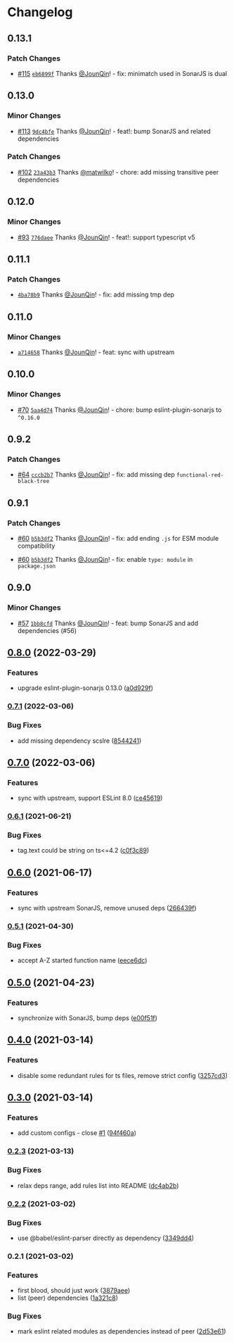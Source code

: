 # Changelog

## 0.13.1

### Patch Changes

- [#115](https://github.com/un-ts/eslint-plugin-sonar/pull/115) [`eb6899f`](https://github.com/un-ts/eslint-plugin-sonar/commit/eb6899feb3cf90b390e91a86d747d701099f7072) Thanks [@JounQin](https://github.com/JounQin)! - fix: minimatch used in SonarJS is dual

## 0.13.0

### Minor Changes

- [#113](https://github.com/un-ts/eslint-plugin-sonar/pull/113) [`9dc4bfe`](https://github.com/un-ts/eslint-plugin-sonar/commit/9dc4bfed17097d3e33cb79c9e6444f69390b5e39) Thanks [@JounQin](https://github.com/JounQin)! - feat!: bump SonarJS and related dependencies

### Patch Changes

- [#102](https://github.com/un-ts/eslint-plugin-sonar/pull/102) [`23a43b3`](https://github.com/un-ts/eslint-plugin-sonar/commit/23a43b32f846960bb1910f6f4371a3466a726bc1) Thanks [@matwilko](https://github.com/matwilko)! - chore: add missing transitive peer dependencies

## 0.12.0

### Minor Changes

- [#93](https://github.com/un-ts/eslint-plugin-sonar/pull/93) [`776daee`](https://github.com/un-ts/eslint-plugin-sonar/commit/776daeee8c408740d9bffd3f2edb0bcd60807797) Thanks [@JounQin](https://github.com/JounQin)! - feat!: support typescript v5

## 0.11.1

### Patch Changes

- [`4ba78b9`](https://github.com/un-ts/eslint-plugin-sonar/commit/4ba78b97d56b9b26702b3f10c02dc7919e94adc8) Thanks [@JounQin](https://github.com/JounQin)! - fix: add missing tmp dep

## 0.11.0

### Minor Changes

- [`a714658`](https://github.com/un-ts/eslint-plugin-sonar/commit/a71465853d236910aad49cca67046b2c3a67d6a5) Thanks [@JounQin](https://github.com/JounQin)! - feat: sync with upstream

## 0.10.0

### Minor Changes

- [#70](https://github.com/un-ts/eslint-plugin-sonar/pull/70) [`5aa4d74`](https://github.com/un-ts/eslint-plugin-sonar/commit/5aa4d745b6aa8a45f2dce5c96035713f0fdedb8b) Thanks [@JounQin](https://github.com/JounQin)! - chore: bump eslint-plugin-sonarjs to `^0.16.0`

## 0.9.2

### Patch Changes

- [#64](https://github.com/un-ts/eslint-plugin-sonar/pull/64) [`cccb2b7`](https://github.com/un-ts/eslint-plugin-sonar/commit/cccb2b7a137b0982047739c71ac87e5a3d26a2b7) Thanks [@JounQin](https://github.com/JounQin)! - fix: add missing dep `functional-red-black-tree`

## 0.9.1

### Patch Changes

- [#60](https://github.com/un-ts/eslint-plugin-sonar/pull/60) [`b5b3df2`](https://github.com/un-ts/eslint-plugin-sonar/commit/b5b3df282615c1fbc49899f81b26ede0d95b7e5d) Thanks [@JounQin](https://github.com/JounQin)! - fix: add ending `.js` for ESM module compatibility

- [#60](https://github.com/un-ts/eslint-plugin-sonar/pull/60) [`b5b3df2`](https://github.com/un-ts/eslint-plugin-sonar/commit/b5b3df282615c1fbc49899f81b26ede0d95b7e5d) Thanks [@JounQin](https://github.com/JounQin)! - fix: enable `type: module` in `package.json`

## 0.9.0

### Minor Changes

- [#57](https://github.com/un-ts/eslint-plugin-sonar/pull/57) [`1bb8cfd`](https://github.com/un-ts/eslint-plugin-sonar/commit/1bb8cfd75f890c3f0db93edbc6881f5a183a3f24) Thanks [@JounQin](https://github.com/JounQin)! - feat: bump SonarJS and add dependencies (#56)

## [0.8.0](https://github.com/rx-ts/eslint-plugin-sonar/compare/v0.7.1...v0.8.0) (2022-03-29)

### Features

- upgrade eslint-plugin-sonarjs 0.13.0 ([a0d929f](https://github.com/rx-ts/eslint-plugin-sonar/commit/a0d929fcff97990f167d5a9fdf74fe67f0656f78))

### [0.7.1](https://github.com/un-ts/eslint-plugin-sonar/compare/v0.7.0...v0.7.1) (2022-03-06)

### Bug Fixes

- add missing dependency scslre ([8544241](https://github.com/un-ts/eslint-plugin-sonar/commit/85442410118c465056c54f3236fb13c5dc9d4d49))

## [0.7.0](https://github.com/un-ts/eslint-plugin-sonar/compare/v0.6.1...v0.7.0) (2022-03-06)

### Features

- sync with upstream, support ESLint 8.0 ([ce45619](https://github.com/un-ts/eslint-plugin-sonar/commit/ce45619877aa5d212887d5c6904a7bad7e417d0e))

### [0.6.1](https://github.com/un-ts/eslint-plugin-sonar/compare/v0.6.0...v0.6.1) (2021-06-21)

### Bug Fixes

- tag.text could be string on ts<=4.2 ([c0f3c89](https://github.com/un-ts/eslint-plugin-sonar/commit/c0f3c895a4db7ff4245b419b038d95cefc3fa54d))

## [0.6.0](https://github.com/un-ts/eslint-plugin-sonar/compare/v0.5.1...v0.6.0) (2021-06-17)

### Features

- sync with upstream SonarJS, remove unused deps ([266439f](https://github.com/un-ts/eslint-plugin-sonar/commit/266439f7d6dfaa1b19b2234865c3c5e3689a4763))

### [0.5.1](https://github.com/un-ts/eslint-plugin-sonar/compare/v0.5.0...v0.5.1) (2021-04-30)

### Bug Fixes

- accept A-Z started function name ([eece6dc](https://github.com/un-ts/eslint-plugin-sonar/commit/eece6dc95227abc72952a2387d97a55a93aa48b0))

## [0.5.0](https://github.com/un-ts/eslint-plugin-sonar/compare/v0.4.0...v0.5.0) (2021-04-23)

### Features

- synchronize with SonarJS, bump deps ([e00f51f](https://github.com/un-ts/eslint-plugin-sonar/commit/e00f51f0fccd03f5752baf8837605ab96620b002))

## [0.4.0](https://github.com/un-ts/eslint-plugin-sonar/compare/v0.3.0...v0.4.0) (2021-03-14)

### Features

- disable some redundant rules for ts files, remove strict config ([3257cd3](https://github.com/un-ts/eslint-plugin-sonar/commit/3257cd33c4ada40fcd29210cdea82b88d009112c))

## [0.3.0](https://github.com/un-ts/eslint-plugin-sonar/compare/v0.2.3...v0.3.0) (2021-03-14)

### Features

- add custom configs - close [#1](https://github.com/un-ts/eslint-plugin-sonar/issues/1) ([94f460a](https://github.com/un-ts/eslint-plugin-sonar/commit/94f460a30fa6f1d1006264503896bc4cd4652f68))

### [0.2.3](https://github.com/un-ts/eslint-plugin-sonar/compare/v0.2.2...v0.2.3) (2021-03-13)

### Bug Fixes

- relax deps range, add rules list into README ([dc4ab2b](https://github.com/un-ts/eslint-plugin-sonar/commit/dc4ab2b50c3841ed129f1e77d31d3369d998137f))

### [0.2.2](https://github.com/un-ts/eslint-plugin-sonar/compare/v0.2.1...v0.2.2) (2021-03-02)

### Bug Fixes

- use @babel/eslint-parser directly as dependency ([3349dd4](https://github.com/un-ts/eslint-plugin-sonar/commit/3349dd424444b0a5b44d9ed33498c34f236b74d0))

### 0.2.1 (2021-03-02)

### Features

- first blood, should just work ([3879aee](https://github.com/un-ts/eslint-plugin-sonar/commit/3879aeebfabd6d8b2245b80e331c93663d00df8e))
- list (peer) dependencies ([1a321c8](https://github.com/un-ts/eslint-plugin-sonar/commit/1a321c833674570c57d53474371573c4d6dcece6))

### Bug Fixes

- mark eslint related modules as dependencies instead of peer ([2d53e61](https://github.com/un-ts/eslint-plugin-sonar/commit/2d53e61800006543c216f8586871f2beae6d78f0))
